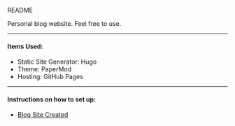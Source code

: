 README

Personal blog website. Feel free to use.

----

#### Items Used:

- Static Site Generator: Hugo
- Theme: PaperMod
- Hosting: GitHub Pages

-----

#### Instructions on how to set up:
- [Blog Site Created](https://blog.raymonhardy.com/posts/blog_site_created/)